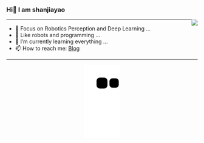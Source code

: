 ### Hi👋 I am shanjiayao

<img align="right" src="https://github-readme-stats.vercel.app/api?username=shanjiayao&show_icons=true&icon_color=CE1D2D&text_color=718096&bg_color=ffffff&hide_title=true" />

---

- :orange_book:  Focus on Robotics Perception and Deep Learning ...
- :ram:  Like robots and programming ...
- :hammer:  I’m currently learning everything ...
- 📫 How to reach me: [Blog](https://shanjiayao.github.io/)


---

<p align="center">
  <img src="https://github.com/shanjiayao/shanjiayao/raw/output/github-contribution-grid-snake.svg" alt="snake"></center>
</p>